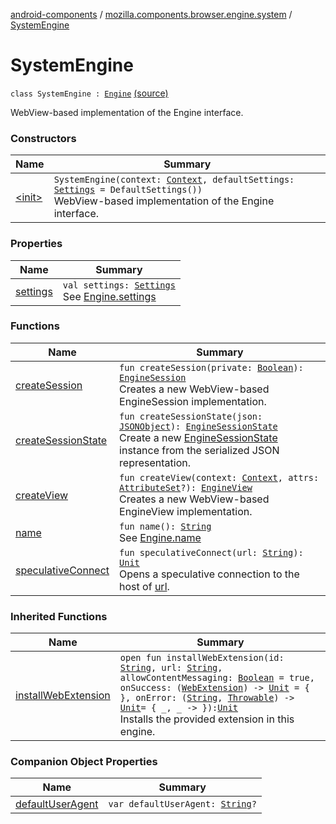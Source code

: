 [android-components](../../index.md) / [mozilla.components.browser.engine.system](../index.md) / [SystemEngine](./index.md)

# SystemEngine

`class SystemEngine : `[`Engine`](../../mozilla.components.concept.engine/-engine/index.md) [(source)](https://github.com/mozilla-mobile/android-components/blob/master/components/browser/engine-system/src/main/java/mozilla/components/browser/engine/system/SystemEngine.kt#L25)

WebView-based implementation of the Engine interface.

### Constructors

| Name | Summary |
|---|---|
| [&lt;init&gt;](-init-.md) | `SystemEngine(context: `[`Context`](https://developer.android.com/reference/android/content/Context.html)`, defaultSettings: `[`Settings`](../../mozilla.components.concept.engine/-settings/index.md)` = DefaultSettings())`<br>WebView-based implementation of the Engine interface. |

### Properties

| Name | Summary |
|---|---|
| [settings](settings.md) | `val settings: `[`Settings`](../../mozilla.components.concept.engine/-settings/index.md)<br>See [Engine.settings](../../mozilla.components.concept.engine/-engine/settings.md) |

### Functions

| Name | Summary |
|---|---|
| [createSession](create-session.md) | `fun createSession(private: `[`Boolean`](https://kotlinlang.org/api/latest/jvm/stdlib/kotlin/-boolean/index.html)`): `[`EngineSession`](../../mozilla.components.concept.engine/-engine-session/index.md)<br>Creates a new WebView-based EngineSession implementation. |
| [createSessionState](create-session-state.md) | `fun createSessionState(json: `[`JSONObject`](https://developer.android.com/reference/org/json/JSONObject.html)`): `[`EngineSessionState`](../../mozilla.components.concept.engine/-engine-session-state/index.md)<br>Create a new [EngineSessionState](../../mozilla.components.concept.engine/-engine-session-state/index.md) instance from the serialized JSON representation. |
| [createView](create-view.md) | `fun createView(context: `[`Context`](https://developer.android.com/reference/android/content/Context.html)`, attrs: `[`AttributeSet`](https://developer.android.com/reference/android/util/AttributeSet.html)`?): `[`EngineView`](../../mozilla.components.concept.engine/-engine-view/index.md)<br>Creates a new WebView-based EngineView implementation. |
| [name](name.md) | `fun name(): `[`String`](https://kotlinlang.org/api/latest/jvm/stdlib/kotlin/-string/index.html)<br>See [Engine.name](../../mozilla.components.concept.engine/-engine/name.md) |
| [speculativeConnect](speculative-connect.md) | `fun speculativeConnect(url: `[`String`](https://kotlinlang.org/api/latest/jvm/stdlib/kotlin/-string/index.html)`): `[`Unit`](https://kotlinlang.org/api/latest/jvm/stdlib/kotlin/-unit/index.html)<br>Opens a speculative connection to the host of [url](speculative-connect.md#mozilla.components.browser.engine.system.SystemEngine$speculativeConnect(kotlin.String)/url). |

### Inherited Functions

| Name | Summary |
|---|---|
| [installWebExtension](../../mozilla.components.concept.engine/-engine/install-web-extension.md) | `open fun installWebExtension(id: `[`String`](https://kotlinlang.org/api/latest/jvm/stdlib/kotlin/-string/index.html)`, url: `[`String`](https://kotlinlang.org/api/latest/jvm/stdlib/kotlin/-string/index.html)`, allowContentMessaging: `[`Boolean`](https://kotlinlang.org/api/latest/jvm/stdlib/kotlin/-boolean/index.html)` = true, onSuccess: (`[`WebExtension`](../../mozilla.components.concept.engine.webextension/-web-extension/index.md)`) -> `[`Unit`](https://kotlinlang.org/api/latest/jvm/stdlib/kotlin/-unit/index.html)` = { }, onError: (`[`String`](https://kotlinlang.org/api/latest/jvm/stdlib/kotlin/-string/index.html)`, `[`Throwable`](https://kotlinlang.org/api/latest/jvm/stdlib/kotlin/-throwable/index.html)`) -> `[`Unit`](https://kotlinlang.org/api/latest/jvm/stdlib/kotlin/-unit/index.html)` = { _, _ -> }): `[`Unit`](https://kotlinlang.org/api/latest/jvm/stdlib/kotlin/-unit/index.html)<br>Installs the provided extension in this engine. |

### Companion Object Properties

| Name | Summary |
|---|---|
| [defaultUserAgent](default-user-agent.md) | `var defaultUserAgent: `[`String`](https://kotlinlang.org/api/latest/jvm/stdlib/kotlin/-string/index.html)`?` |
